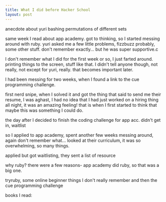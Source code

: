 ```yaml
---
title: What I did before Hacker School
layout: post
---
```


anecdote about yuri bashing permutations of different sets

same week I read about app academy. got to thinking, so I started messing around with ruby.
yuri asked me a few little problems, fizzbuzz probably, some other stuff. don't remember exactly... but he was super supportive.c

I don't remember what I did for the first week or so, I just farted around. printing things to the screen, stuff like that. I didn't tell anyone though, not really, not except for yuri, really. that becomes important later.

I had been messing for two weeks, when I found a link to the cue programming challenge.

first nerd snipe, when I solved it and got the thing that said to send me their resume, I was aghast, I had no idea that I had just worked on a hiring thing all night, it was an amazing feeling! that is when I first started to think that maybe this was something I could do.

the day after I decided to finish the coding challenge for app acc. didn't get in, waitlist

so I applied to app academy, spent another few weeks messing around, again don't remember what... looked at their curriculum, it was so overwhelming, so many things.

applied but got waitlisting, they sent a list of resource

why ruby? there were a few reasons- app academy did ruby, so that was a big one.

tryruby, some online beginner things I don't really remember
and then the cue programming challenge

books I read:


